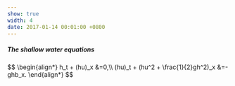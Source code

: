 ```yaml
---
show: true
width: 4
date: 2017-01-14 00:01:00 +0800
---
```

<div class="p-4 text-center">
<h5>The shallow water equations</h5>
$$
\begin{align*}
h_t + (hu)_x &=0,\\
(hu)_t + (hu^2 + \frac{1}{2}gh^2)_x &=-ghb_x.
\end{align*}
$$
</div>